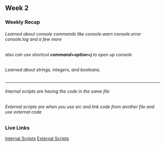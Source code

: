 ## Week 2

### Weekly Recap

###### *Learned about console commands* like console.warn console.error console.log and a few more
###### also can use shortcut **command+option+j** to open up console
###### Learned about _strings, integers, and booleans._
---
###### Internal scripts are having the code in the same file
###### External scripts are when you use *src* and link code from another file and use external code


### Live Links

[Internal Scripts](https://kkjatt.github.io/NewM-N220/week-2/index.html)
[External Scripts](https://kkjatt.github.io/NewM-N220/week-2/pumpkinpatch.html)